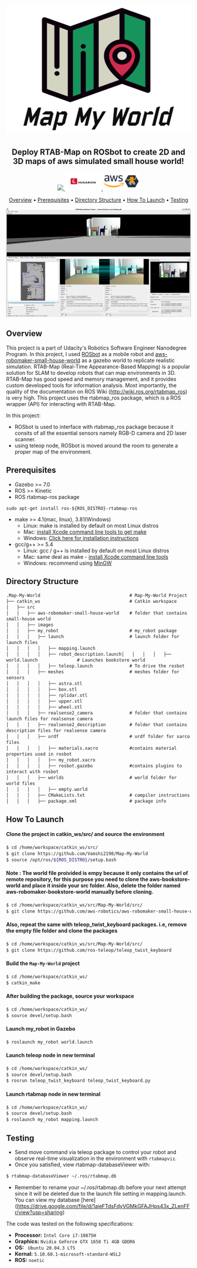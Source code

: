 <h1 align="center">
  <br>
 <img src="https://github.com/Vamshi2198/Map-My-World/blob/main/src/images/Project-Title.png">
  <br>
</h1>
  
<h2 align="center">Deploy RTAB-Map on ROSbot to create 2D and 3D maps of aws simulated small house world!</h2>
  
<p align="center">
  <a href="https://www.udacity.com/robotics">
     <img src="https://s3-us-west-1.amazonaws.com/udacity-robotics/Extra+Images/RoboND_flag.png">
  </a>
  <a href="https://husarion.com/manuals/rosbot/">
     <img src="https://github.com/Vamshi2198/Go-Chase-it-/blob/main/src/images/husarion.jpg" width = "100" height = "50" >
  </a>
  <a href="https://aws.amazon.com/robomaker/">
     <img src="https://github.com/Vamshi2198/Go-Chase-it-/blob/main/src/images/aws.png" width = "100" height = "50">
  </a>
</p>

<p align="center">
  <a href="#overview">Overview</a> •
  <a href="#prerequisites">Prerequisites</a> •
  <a href="#directory-structure">Directory Structure</a> •
  <a href="#how-to-launch">How To Launch</a> •
  <a href="#testing">Testing</a>
</p>

![](https://github.com/Vamshi2198/Map-My-World/blob/main/src/images/rtabmap_demo.png)

## Overview  
This project is a part of Udacity's Robotics Software Engineer Nanodegree Program. In this project, I used [ROSbot](https://github.com/husarion/rosbot_description) as a mobile robot and [aws-robomaker-small-house-world](https://github.com/aws-robotics/aws-robomaker-small-house-world) as a gazebo world to replicate realistic simulation. RTAB-Map (Real-Time Appearance-Based Mapping) is a popular solution for SLAM to develop robots that can map environments in 3D. RTAB-Map has good speed and memory management, and it provides custom developed tools for information analysis. Most importantly, the quality of the documentation on ROS Wiki (http://wiki.ros.org/rtabmap_ros) is very high. This project uses the rtabmap_ros package, which is a ROS wrapper (API) for interacting with RTAB-Map.

In this project:
* ROSbot is used  to interface with rtabmap_ros package because it consits of all the essential sensors namely RGB-D camera and 2D laser scanner.
* using teleop node, ROSbot is moved around the room to generate a proper map of the environment.

## Prerequisites
* Gazebo >= 7.0  
* ROS >= Kinetic
* ROS rtabmap-ros package 
```
sudo apt-get install ros-${ROS_DISTRO}-rtabmap-ros
```
* make >= 4.1(mac, linux), 3.81(Windows)
  * Linux: make is installed by default on most Linux distros
  * Mac: [install Xcode command line tools to get make](https://developer.apple.com/xcode/features/)
  * Windows: [Click here for installation instructions](http://gnuwin32.sourceforge.net/packages/make.htm)
* gcc/g++ >= 5.4
  * Linux: gcc / g++ is installed by default on most Linux distros
  * Mac: same deal as make - [install Xcode command line tools](https://developer.apple.com/xcode/features/)
  * Windows: recommend using [MinGW](http://www.mingw.org/)


## Directory Structure  
```
.Map-My-World                                  # Map-My-World Project
├── catkin_ws                                  # Catkin workspace
│   ├── src
│   │   ├── aws-robomaker-small-house-world    # folder that contains small-house world
│   │   ├── images 
│   │   ├── my_robot                           # my_robot package        
│   │   │   ├── launch                         # launch folder for launch files  
│   │   │   │   ├── mapping.launch
│   │   │   │   ├── robot_description.launch│   │   │   │   ├── world.launch               # Launches bookstore world
│   │   │   │   ├── teleop.launch              # To drive the rosbot
│   │   │   ├── meshes                         # meshes folder for sensors
│   │   │   │   ├── astra.stl
│   │   │   │   ├── box.stl
│   │   │   │   ├── rplidar.stl
│   │   │   │   ├── upper.stl
│   │   │   │   ├── wheel.stl
│   │   │   ├── realsense2_camera              # folder that contains launch files for realsense camera
│   │   │   ├── realsense2_description         # folder that contains description files for realsense camera
│   │   │   ├── urdf                           # urdf folder for xarco files
│   │   │   │   ├── materials.xacro            #contains material properties used in rosbot
│   │   │   │   ├── my_robot.xacro             
│   │   │   │   ├── rosbot.gazebo              #contains plugins to interact with rosbot
│   │   │   ├── worlds                         # world folder for world files
│   │   │   │   ├── empty.world
│   │   │   ├── CMakeLists.txt                 # compiler instructions
│   │   │   ├── package.xml                    # package info
```
## How To Launch

#### Clone the project in catkin_ws/src/ and source the environment
```sh
$ cd /home/workspace/catkin_ws/src/
$ git clone https://github.com/Vamshi2198/Map-My-World
$ source /opt/ros/${ROS_DISTRO}/setup.bash
```
#### Note : The world file proivided is empy because it only contains the url of remote repository, for this purpose you need to clone the aws-bookstore-world and place it inside your src folder. Also, delete the folder named aws-robomaker-bookstore-world manually before cloning.
```sh
$ cd /home/workspace/catkin_ws/src/Map-My-World/src/
$ git clone https://github.com/aws-robotics/aws-robomaker-small-house-world
```
#### Also, repeat the same with teleop_twist_keyboard packages. i.e, remove the empty file folder and clone the packages
```sh
$ cd /home/workspace/catkin_ws/src/Map-My-World/src/
$ git clone https://github.com/ros-teleop/teleop_twist_keyboard
```
#### Build the `Map-My-World` project
```sh
$ cd /home/workspace/catkin_ws/ 
$ catkin_make
```
#### After building the package, source your workspace
```sh
$ cd /home/workspace/catkin_ws/
$ source devel/setup.bash
```
#### Launch my_robot in Gazebo
```sh
$ roslaunch my_robot world.launch
```
#### Launch teleop node in new terminal
```sh
$ cd /home/workspace/catkin_ws/
$ source devel/setup.bash
$ rosrun teleop_twist_keyboard teleop_twist_keyboard.py
```
#### Launch rtabmap node in new terminal
```sh
$ cd /home/workspace/catkin_ws/
$ source devel/setup.bash
$ roslaunch my_robot mapping.launch
```

## Testing
* Send move command via teleop package to control your robot and observe real-time visualization in the environment with `rtabmapviz`.
* Once you satisfied, view rtabmap-databaseViewer with:
```sh
$ rtabmap-databaseViewer ~/.ros/rtabmap.db
```
* Remember to rename your ~/.ros/rtabmap.db before your next attempt since it will be deleted due to the launch file setting in mapping.launch. You can view my database [here]{https://drive.google.com/file/d/1aieFTdsFdyVGMkGFAJHps43x_ZLenFFr/view?usp=sharing)

The code was tested on the following specifications:
- **Processor:** `Intel Core i7-10875H`
- **Graphics:** `Nvidia GeForce GTX 1650 Ti 4GB GDDR6`
- **OS:** ` Ubuntu 20.04.3 LTS`
- **Kernal:** `5.10.60.1-microsoft-standard-WSL2`
- **ROS:** `noetic`

